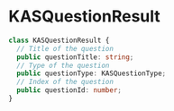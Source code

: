 # <a name="kasquestionresult"></a>KASQuestionResult
```typescript
class KASQuestionResult {
  // Title of the question
  public questionTitle: string;
  // Type of the question
  public questionType: KASQuestionType;
  // Index of the question
  public questionId: number;
}
```

